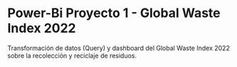# Power-Bi Proyecto 1 - Global Waste Index 2022
Transformación de datos (Query) y dashboard del Global Waste Index 2022 sobre la recolección y reciclaje de residuos.

